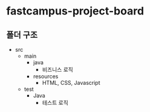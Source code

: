 # fastcampus-project-board


## 폴더 구조
- src
  - main
    - java
      - 비즈니스 로직
    - resources
      - HTML, CSS, Javascript
  - test
    - Java
      - 테스트 로직

